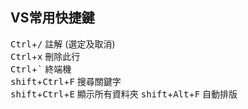 ## VS常用快捷鍵

<kbd>Ctrl</kbd>+<kbd>/</kbd> 註解 (選定及取消)  
<kbd>Ctrl</kbd>+<kbd>x</kbd> 刪除此行  
<kbd>Ctrl</kbd>+<kbd>`</kbd> 終端機  
<kbd>shift</kbd>+<kbd>Ctrl</kbd>+<kbd>F</kbd> 搜尋關鍵字  
<kbd>shift</kbd>+<kbd>Ctrl</kbd>+<kbd>E</kbd> 顯示所有資料夾 
<kbd>shift</kbd>+<kbd>Alt</kbd>+<kbd>F</kbd> 自動排版 